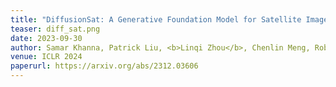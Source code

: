 ```yaml
---
title: "DiffusionSat: A Generative Foundation Model for Satellite Imagery"
teaser: diff_sat.png
date: 2023-09-30
author: Samar Khanna, Patrick Liu, <b>Linqi Zhou</b>, Chenlin Meng, Robin Rombach, Marshall Burke, David Lobell, Stefano Ermon
venue: ICLR 2024
paperurl: https://arxiv.org/abs/2312.03606
---
```


